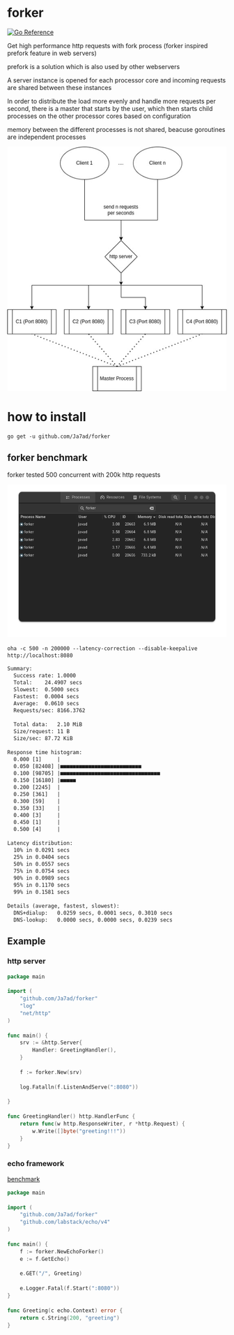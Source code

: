 # forker
[![Go Reference](https://pkg.go.dev/badge/github.com/Ja7ad/forker.svg)](https://pkg.go.dev/github.com/Ja7ad/forker)

Get high performance http requests with fork process (forker inspired prefork feature in web servers)

prefork is a solution which is also used by other webservers

A server instance is opened for each processor core and incoming requests are shared between these instances

In order to distribute the load more evenly and handle more requests per second, there is a master that starts by the user, which then starts child processes on the other processor cores based on configuration

memory between the different processes is not shared, beacuse  goroutines are independent processes

![alt text](assets/diagram.jpg "diagram")

# how to install

```shell
go get -u github.com/Ja7ad/forker
```

## forker benchmark

forker tested 500 concurrent with 200k http requests

![alt text](assets/forker.png "forker")

```shell
oha -c 500 -n 200000 --latency-correction --disable-keepalive http://localhost:8080
```

```shell
Summary:
  Success rate:	1.0000
  Total:	24.4907 secs
  Slowest:	0.5000 secs
  Fastest:	0.0004 secs
  Average:	0.0610 secs
  Requests/sec:	8166.3762

  Total data:	2.10 MiB
  Size/request:	11 B
  Size/sec:	87.72 KiB

Response time histogram:
  0.000 [1]     |
  0.050 [82408] |■■■■■■■■■■■■■■■■■■■■■■■■■■
  0.100 [98705] |■■■■■■■■■■■■■■■■■■■■■■■■■■■■■■■■
  0.150 [16180] |■■■■■
  0.200 [2245]  |
  0.250 [361]   |
  0.300 [59]    |
  0.350 [33]    |
  0.400 [3]     |
  0.450 [1]     |
  0.500 [4]     |

Latency distribution:
  10% in 0.0291 secs
  25% in 0.0404 secs
  50% in 0.0557 secs
  75% in 0.0754 secs
  90% in 0.0989 secs
  95% in 0.1170 secs
  99% in 0.1581 secs

Details (average, fastest, slowest):
  DNS+dialup:	0.0259 secs, 0.0001 secs, 0.3010 secs
  DNS-lookup:	0.0000 secs, 0.0000 secs, 0.0239 secs

```

## Example

### http server

```go
package main

import (
	"github.com/Ja7ad/forker"
	"log"
	"net/http"
)

func main() {
	srv := &http.Server{
		Handler: GreetingHandler(),
	}

	f := forker.New(srv)

	log.Fatalln(f.ListenAndServe(":8080"))

}

func GreetingHandler() http.HandlerFunc {
	return func(w http.ResponseWriter, r *http.Request) {
		w.Write([]byte("greeting!!!"))
	}
}
```

### echo framework

[benchmark](_example/echo)

```go
package main

import (
	"github.com/Ja7ad/forker"
	"github.com/labstack/echo/v4"
)

func main() {
	f := forker.NewEchoForker()
	e := f.GetEcho()

	e.GET("/", Greeting)

	e.Logger.Fatal(f.Start(":8080"))
}

func Greeting(c echo.Context) error {
	return c.String(200, "greeting")
}

```